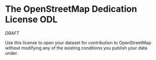 The OpenStreetMap Dedication License ODL
========================================

*DRAFT*

Use this license to open your dataset for contribution to OpenStreetMap without
modifying any of the existing conditions you publish your data under.
